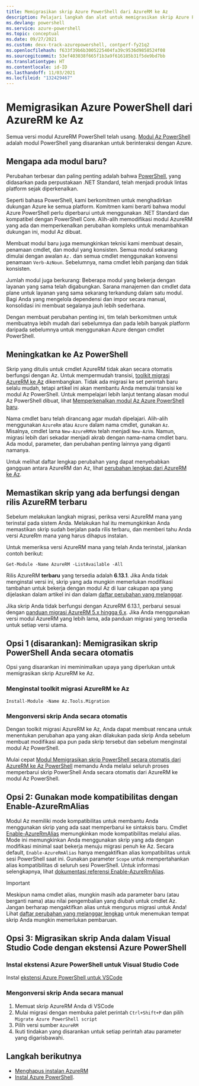 ```yaml
---
title: Memigrasikan skrip Azure PowerShell dari AzureRM ke Az
description: Pelajari langkah dan alat untuk memigrasikan skrip Azure PowerShell dari AzureRM ke modul Az PowerShell yang baru.
ms.devlang: powershell
ms.service: azure-powershell
ms.topic: conceptual
ms.date: 09/27/2021
ms.custom: devx-track-azurepowershell, contperf-fy21q2
ms.openlocfilehash: f633f39b6b3005225404fa39c9536d9858524f08
ms.sourcegitcommit: 53ef403038f665f1b3a9f616185b31f5de9bd7bb
ms.translationtype: HT
ms.contentlocale: id-ID
ms.lasthandoff: 11/03/2021
ms.locfileid: "132429467"
---
```

# <a name="migrate-azure-powershell-from-azurerm-to-az"></a>Memigrasikan Azure PowerShell dari AzureRM ke Az

Semua versi modul AzureRM PowerShell telah usang. [Modul Az PowerShell](install-az-ps.md) adalah modul PowerShell yang disarankan untuk berinteraksi dengan Azure.

## <a name="why-a-new-module"></a>Mengapa ada modul baru?

Perubahan terbesar dan paling penting adalah bahwa [PowerShell](/powershell/scripting/overview), yang didasarkan pada perpustakaan .NET Standard, telah menjadi produk lintas platform sejak diperkenalkan.

Seperti bahasa PowerShell, kami berkomitmen untuk menghadirkan dukungan Azure ke semua platform. Komitmen kami berarti bahwa modul Azure PowerShell perlu diperbarui untuk menggunakan .NET Standard dan kompatibel dengan PowerShell Core. Alih-alih memodifikasi modul AzureRM yang ada dan memperkenalkan perubahan kompleks untuk menambahkan dukungan ini, modul Az dibuat.

Membuat modul baru juga memungkinkan teknisi kami membuat desain, penamaan cmdlet, dan modul yang konsisten. Semua modul sekarang dimulai dengan awalan `Az.` dan semua cmdlet menggunakan konvensi penamaan `Verb-AzNoun`. Sebelumnya, nama cmdlet lebih panjang dan tidak konsisten.

Jumlah modul juga berkurang: Beberapa modul yang bekerja dengan layanan yang sama telah digabungkan. Sarana manajemen dan cmdlet data plane untuk layanan yang sama sekarang terkandung dalam satu modul. Bagi Anda yang mengelola dependensi dan impor secara manual, konsolidasi ini membuat segalanya jauh lebih sederhana.

Dengan membuat perubahan penting ini, tim telah berkomitmen untuk membuatnya lebih mudah dari sebelumnya dan pada lebih banyak platform daripada sebelumnya untuk menggunakan Azure dengan cmdlet PowerShell.

## <a name="upgrading-to-az-powershell"></a>Meningkatkan ke Az PowerShell

Skrip yang ditulis untuk cmdlet AzureRM tidak akan secara otomatis berfungsi dengan Az. Untuk mempermudah transisi, [toolkit migrasi AzureRM ke Az](https://github.com/Azure/azure-powershell-migration) dikembangkan. Tidak ada migrasi ke set perintah baru selalu mudah, tetapi artikel ini akan membantu Anda memulai transisi ke modul Az PowerShell. Untuk mempelajari lebih lanjut tentang alasan modul Az PowerShell dibuat, lihat [Memperkenalkan modul Az Azure PowerShell baru](new-azureps-module-az.md).

Nama cmdlet baru telah dirancang agar mudah dipelajari. Alih-alih menggunakan `AzureRm` atau `Azure` dalam nama cmdlet, gunakan `Az`. Misalnya, cmdlet lama `New-AzureRMVm` telah menjadi `New-AzVm`.
Namun, migrasi lebih dari sekadar menjadi akrab dengan nama-nama cmdlet baru. Ada modul, parameter, dan perubahan penting lainnya yang diganti namanya.

Untuk melihat daftar lengkap perubahan yang dapat menyebabkan gangguan antara AzureRM dan Az, lihat [perubahan lengkap dari AzureRM ke Az](migrate-az-1.0.0.md).

## <a name="ensure-existing-scripts-work-with-the-latest-azurerm-release"></a>Memastikan skrip yang ada berfungsi dengan rilis AzureRM terbaru

Sebelum melakukan langkah migrasi, periksa versi AzureRM mana yang terinstal pada sistem Anda.
Melakukan hal itu memungkinkan Anda memastikan skrip sudah berjalan pada rilis terbaru, dan memberi tahu Anda versi AzureRm mana yang harus dihapus instalan.

Untuk memeriksa versi AzureRM mana yang telah Anda terinstal, jalankan contoh berikut:

```azurepowershell
Get-Module -Name AzureRM -ListAvailable -All
```

Rilis AzureRM **terbaru** yang tersedia adalah **6.13.1**. Jika Anda tidak menginstal versi ini, skrip yang ada mungkin memerlukan modifikasi tambahan untuk bekerja dengan modul Az di luar cakupan apa yang dijelaskan dalam artikel ini dan dalam [daftar perubahan yang melanggar](migrate-az-1.0.0.md).

Jika skrip Anda tidak berfungsi dengan AzureRM 6.13.1, perbarui sesuai dengan [panduan migrasi AzureRM 5.x hingga 6.x](/powershell/azure/azurerm/migration-guide.6.0.0). Jika Anda menggunakan versi modul AzureRM yang lebih lama, ada panduan migrasi yang tersedia untuk setiap versi utama.

## <a name="option-1-recommended-automatically-migrate-your-powershell-scripts"></a>Opsi 1 (disarankan): Memigrasikan skrip PowerShell Anda secara otomatis

Opsi yang disarankan ini meminimalkan upaya yang diperlukan untuk memigrasikan skrip AzureRM ke Az.

### <a name="install-the-azurerm-to-az-migration-toolkit"></a>Menginstal toolkit migrasi AzureRM ke Az

```azurepowershell
Install-Module -Name Az.Tools.Migration
```

### <a name="convert-your-scripts-automatically"></a>Mengonversi skrip Anda secara otomatis

Dengan toolkit migrasi AzureRM ke Az, Anda dapat membuat rencana untuk menentukan perubahan apa yang akan dilakukan pada skrip Anda sebelum membuat modifikasi apa pun pada skrip tersebut dan sebelum menginstal modul Az PowerShell.

Mulai cepat [Modul Memigrasikan skrip PowerShell secara otomatis dari AzureRM ke Az PowerShell](quickstart-migrate-azurerm-to-az-automatically.md) memandu Anda melalui seluruh proses memperbarui skrip PowerShell Anda secara otomatis dari AzureRM ke modul Az PowerShell.

## <a name="option-2-use-compatibility-mode-with-enable-azurermalias"></a>Opsi 2: Gunakan mode kompatibilitas dengan Enable-AzureRmAlias

Modul Az memiliki mode kompatibilitas untuk membantu Anda menggunakan skrip yang ada saat memperbarui ke sintaksis baru. Cmdlet [Enable-AzureRmAlias](/powershell/module/az.accounts/enable-azurermalias) memungkinkan mode kompatibilitas melalui alias. Mode ini memungkinkan Anda menggunakan skrip yang ada dengan modifikasi minimal saat bekerja menuju migrasi penuh ke Az. Secara default, `Enable-AzureRmAlias` hanya mengaktifkan alias kompatibilitas untuk sesi PowerShell saat ini. Gunakan parameter `Scope` untuk mempertahankan alias kompatibilitas di seluruh sesi PowerShell. Untuk informasi selengkapnya, lihat [dokumentasi referensi Enable-AzureRmAlias](/powershell/module/az.accounts/enable-azurermalias).

> [!IMPORTANT]
> Meskipun nama cmdlet alias, mungkin masih ada parameter baru (atau berganti nama) atau nilai pengembalian yang diubah untuk cmdlet Az. Jangan berharap mengaktifkan alias untuk mengurus migrasi untuk Anda! Lihat [daftar perubahan yang melanggar lengkap](migrate-az-1.0.0.md) untuk menemukan tempat skrip Anda mungkin memerlukan pembaruan.

## <a name="option-3-migrate-your-scripts-in-visual-studio-code-with-the-azure-powershell-extension"></a>Opsi 3: Migrasikan skrip Anda dalam Visual Studio Code dengan ekstensi Azure PowerShell

### <a name="install-the-azure-powershell-extension-for-visual-studio-code"></a>Instal ekstensi Azure PowerShell untuk Visual Studio Code

Instal [ekstensi Azure PowerShell untuk VSCode](https://marketplace.visualstudio.com/items?itemName=azps-tools.azps-tools)

### <a name="convert-your-scripts-manually"></a>Mengonversi skrip Anda secara manual

1. Memuat skrip AzureRM Anda di VSCode
2. Mulai migrasi dengan membuka palet perintah `Ctrl+Shift+P` dan pilih `Migrate Azure PowerShell script`
3. Pilih versi sumber `AzureRM`
4. Ikuti tindakan yang disarankan untuk setiap perintah atau parameter yang digarisbawahi.

## <a name="next-steps"></a>Langkah berikutnya

* [Menghapus instalan AzureRM](uninstall-az-ps.md#uninstall-the-azurerm-module)
* [Instal Azure PowerShell](install-az-ps.md).
